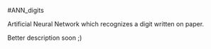 #ANN_digits

Artificial Neural Network which recognizes a digit written on paper.  

Better description soon ;)  

